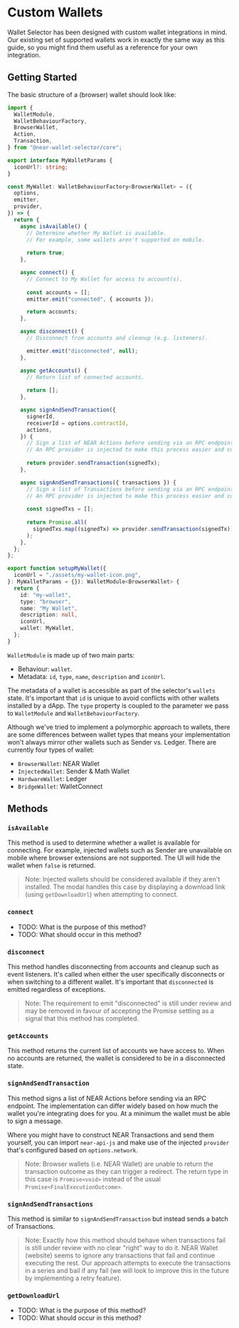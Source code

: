 # Custom Wallets

Wallet Selector has been designed with custom wallet integrations in mind. Our existing set of supported wallets work in exactly the same way as this guide, so you might find them useful as a reference for your own integration.

## Getting Started

The basic structure of a (browser) wallet should look like:

```ts
import {
  WalletModule,
  WalletBehaviourFactory,
  BrowserWallet,
  Action,
  Transaction,
} from "@near-wallet-selector/core";

export interface MyWalletParams {
  iconUrl?: string;
}

const MyWallet: WalletBehaviourFactory<BrowserWallet> = ({
  options,
  emitter,
  provider,
}) => {
  return {
    async isAvailable() {
      // Determine whether My Wallet is available.
      // For example, some wallets aren't supported on mobile.
      
      return true;
    },

    async connect() {
      // Connect to My Wallet for access to account(s).
      
      const accounts = [];
      emitter.emit("connected", { accounts });

      return accounts;
    },

    async disconnect() {
      // Disconnect from accounts and cleanup (e.g. listeners).

      emitter.emit("disconnected", null);
    },

    async getAccounts() {
      // Return list of connected accounts.
      
      return [];
    },

    async signAndSendTransaction({
      signerId,
      receiverId = options.contractId,
      actions,
    }) {
      // Sign a list of NEAR Actions before sending via an RPC endpoint.
      // An RPC provider is injected to make this process easier and configured based on options.network.
      
      return provider.sendTransaction(signedTx);
    },

    async signAndSendTransactions({ transactions }) {
      // Sign a list of Transactions before sending via an RPC endpoint.
      // An RPC provider is injected to make this process easier and configured based on options.network.
      
      const signedTxs = [];
        
      return Promise.all(
        signedTxs.map((signedTx) => provider.sendTransaction(signedTx))
      );
    },
  };
};

export function setupMyWallet({
  iconUrl = "./assets/my-wallet-icon.png",
}: MyWalletParams = {}): WalletModule<BrowserWallet> {
  return {
    id: "my-wallet",
    type: "browser",
    name: "My Wallet",
    description: null,
    iconUrl,
    wallet: MyWallet,
  };
}
```

`WalletModule` is made up of two main parts:
- Behaviour: `wallet`.
- Metadata: `id`, `type`, `name`, `description` and `iconUrl`.

The metadata of a wallet is accessible as part of the selector's `wallets` state. It's important that `id` is unique to avoid conflicts with other wallets installed by a dApp. The `type` property is coupled to the parameter we pass to `WalletModule` and `WalletBehaviourFactory`.

Although we've tried to implement a polymorphic approach to wallets, there are some differences between wallet types that means your implementation won't always mirror other wallets such as Sender vs. Ledger. There are currently four types of wallet:

- `BrowserWallet`: NEAR Wallet
- `InjectedWallet`: Sender & Math Wallet
- `HardwareWallet`: Ledger
- `BridgeWallet`: WalletConnect

## Methods

### `isAvailable`

This method is used to determine whether a wallet is available for connecting. For example, injected wallets such as Sender are unavailable on mobile where browser extensions are not supported. The UI will hide the wallet when `false` is returned.

> Note: Injected wallets should be considered available if they aren't installed. The modal handles this case by displaying a download link (using `getDownloadUrl`) when attempting to connect.

### `connect`

- TODO: What is the purpose of this method?
- TODO: What should occur in this method?

### `disconnect`

This method handles disconnecting from accounts and cleanup such as event listeners. It's called when either the user specifically disconnects or when switching to a different wallet. It's important that `disconnected` is emitted regardless of exceptions.

> Note: The requirement to emit "disconnected" is still under review and may be removed in favour of accepting the Promise settling as a signal that this method has completed. 

### `getAccounts`

This method returns the current list of accounts we have access to. When no accounts are returned, the wallet is considered to be in a disconnected state.

### `signAndSendTransaction`

This method signs a list of NEAR Actions before sending via an RPC endpoint. The implementation can differ widely based on how much the wallet you're integrating does for you. At a minimum the wallet must be able to sign a message.

Where you might have to construct NEAR Transactions and send them yourself, you can import `near-api-js` and make use of the injected `provider` that's configured based on `options.network`.

> Note: Browser wallets (i.e. NEAR Wallet) are unable to return the transaction outcome as they can trigger a redirect. The return type in this case is `Promise<void>` instead of the usual `Promise<FinalExecutionOutcome>`.

### `signAndSendTransactions`

This method is similar to `signAndSendTransaction` but instead sends a batch of Transactions.

> Note: Exactly how this method should behave when transactions fail is still under review with no clear "right" way to do it. NEAR Wallet (website) seems to ignore any transactions that fail and continue executing the rest. Our approach attempts to execute the transactions in a series and bail if any fail (we will look to improve this in the future by implementing a retry feature).

### `getDownloadUrl`

- TODO: What is the purpose of this method?
- TODO: What should occur in this method?
